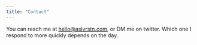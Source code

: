 ```yaml
---
title: "Contact"
---
```


You can reach me at hello@aslvrstn.com, or DM me on twitter. Which one I respond to more quickly depends on the day.
